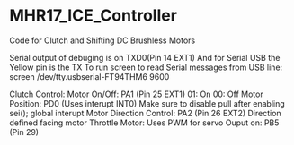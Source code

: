 # MHR17_ICE_Controller
Code for Clutch and Shifting DC Brushless Motors

Serial output of debuging is on TXD0(Pin 14 EXT1)
And for Serial USB the Yellow pin is the TX
To run screen to read Serial messages from USB line:
    screen /dev/tty.usbserial-FT94THM6 9600

Clutch Control:
    Motor On/Off: PA1 (Pin 25 EXT1)
        01: On
        00: Off
    Motor Position: PD0 (Uses interupt INT0)
        Make sure to disable pull after enabling sei(); global interupt
    Motor Direction Control: PA2 (Pin 26 EXT2)
        Direction defined facing motor
Throttle Motor:
    Uses PWM for servo 
    Ouput on: PB5 (Pin 29)
    

